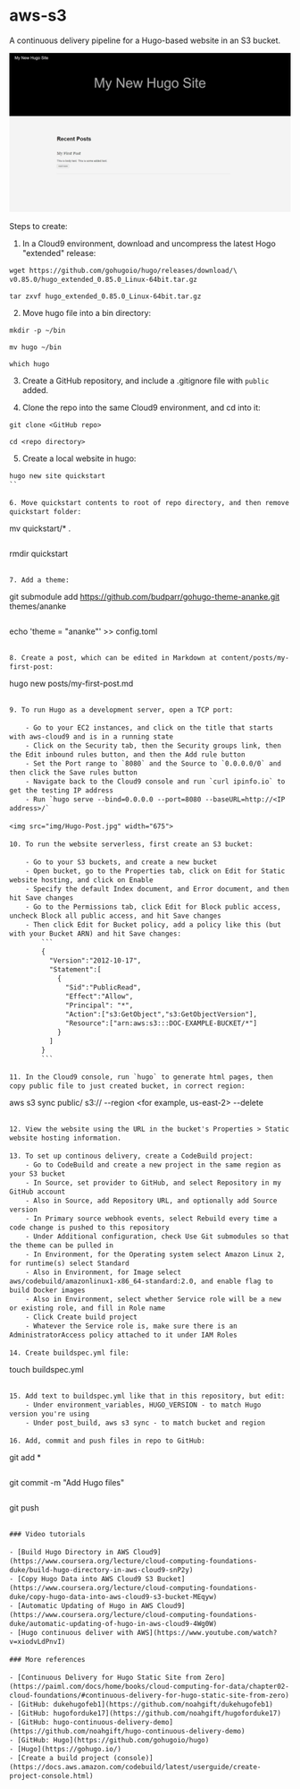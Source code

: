 # aws-s3
A continuous delivery pipeline for a Hugo-based website in an S3 bucket.

<img src="img/Hugo-Home-Page.jpg" width="675">

Steps to create:  

1. In a Cloud9 environment, download and uncompress the latest Hogo "extended" release:

```
wget https://github.com/gohugoio/hugo/releases/download/\
v0.85.0/hugo_extended_0.85.0_Linux-64bit.tar.gz
```
```
tar zxvf hugo_extended_0.85.0_Linux-64bit.tar.gz
```

2. Move hugo file into a bin directory:

```
mkdir -p ~/bin
```
```
mv hugo ~/bin
```
```
which hugo
```

3. Create a GitHub repository, and include a .gitignore file with `public` added.

4. Clone the repo into the same Cloud9 environment, and cd into it:

```
git clone <GitHub repo>
```
```
cd <repo directory>
```

5. Create a local website in hugo: 

```
hugo new site quickstart
``

6. Move quickstart contents to root of repo directory, and then remove quickstart folder:

```
mv quickstart/* .
```
```
rmdir quickstart
```

7. Add a theme:

```
git submodule add https://github.com/budparr/gohugo-theme-ananke.git themes/ananke
```
```
echo 'theme = "ananke"' >> config.toml
```

8. Create a post, which can be edited in Markdown at content/posts/my-first-post:

```
hugo new posts/my-first-post.md
```

9. To run Hugo as a development server, open a TCP port:

    - Go to your EC2 instances, and click on the title that starts with aws-cloud9 and is in a running state 
	- Click on the Security tab, then the Security groups link, then the Edit inbound rules button, and then the Add rule button
    - Set the Port range to `8080` and the Source to `0.0.0.0/0` and then click the Save rules button 
    - Navigate back to the Cloud9 console and run `curl ipinfo.io` to get the testing IP address 
    - Run `hugo serve --bind=0.0.0.0 --port=8080 --baseURL=http://<IP address>/`
    
<img src="img/Hugo-Post.jpg" width="675">    

10. To run the website serverless, first create an S3 bucket:

    - Go to your S3 buckets, and create a new bucket
    - Open bucket, go to the Properties tab, click on Edit for Static website hosting, and click on Enable
	- Specify the default Index document, and Error document, and then hit Save changes
    - Go to the Permissions tab, click Edit for Block public access, uncheck Block all public access, and hit Save changes 	
	- Then click Edit for Bucket policy, add a policy like this (but with your Bucket ARN) and hit Save changes:
        ```
		{
		  "Version":"2012-10-17",
		  "Statement":[
			{
			  "Sid":"PublicRead",
			  "Effect":"Allow",
			  "Principal": "*",
			  "Action":["s3:GetObject","s3:GetObjectVersion"],
			  "Resource":["arn:aws:s3:::DOC-EXAMPLE-BUCKET/*"]
			}
		  ]
		}
		```
		
11. In the Cloud9 console, run `hugo` to generate html pages, then copy public file to just created bucket, in correct region:

```
aws s3 sync public/ s3://<bucket-name> --region <for example, us-east-2> --delete
```

12. View the website using the URL in the bucket's Properties > Static website hosting information.

13. To set up continous delivery, create a CodeBuild project:
    - Go to CodeBuild and create a new project in the same region as your S3 bucket
	- In Source, set provider to GitHub, and select Repository in my GitHub account
	- Also in Source, add Repository URL, and optionally add Source version 
	- In Primary source webhook events, select Rebuild every time a code change is pushed to this repository
	- Under Additional configuration, check Use Git submodules so that the theme can be pulled in
	- In Environment, for the Operating system select Amazon Linux 2, for runtime(s) select Standard
	- Also in Environment, for Image select aws/codebuild/amazonlinux1-x86_64-standard:2.0, and enable flag to build Docker images 
	- Also in Environment, select whether Service role will be a new or existing role, and fill in Role name 
	- Click Create build project
	- Whatever the Service role is, make sure there is an AdministratorAccess policy attached to it under IAM Roles

14. Create buildspec.yml file:

```
touch buildspec.yml 
```

15. Add text to buildspec.yml like that in this repository, but edit:
    - Under environment_variables, HUGO_VERSION - to match Hugo version you're using 
	- Under post_build, aws s3 sync - to match bucket and region	

16. Add, commit and push files in repo to GitHub:

```
git add *
```
```
git commit -m "Add Hugo files"
```
```
git push
```

### Video tutorials

- [Build Hugo Directory in AWS Cloud9](https://www.coursera.org/lecture/cloud-computing-foundations-duke/build-hugo-directory-in-aws-cloud9-snP2y)
- [Copy Hugo Data into AWS Cloud9 S3 Bucket](https://www.coursera.org/lecture/cloud-computing-foundations-duke/copy-hugo-data-into-aws-cloud9-s3-bucket-MEqyw)
- [Automatic Updating of Hugo in AWS Cloud9](https://www.coursera.org/lecture/cloud-computing-foundations-duke/automatic-updating-of-hugo-in-aws-cloud9-4Wg0W)
- [Hugo continuous deliver with AWS](https://www.youtube.com/watch?v=xiodvLdPnvI)

### More references

- [Continuous Delivery for Hugo Static Site from Zero](https://paiml.com/docs/home/books/cloud-computing-for-data/chapter02-cloud-foundations/#continuous-delivery-for-hugo-static-site-from-zero)
- [GitHub: dukehugofeb1](https://github.com/noahgift/dukehugofeb1)
- [GitHub: hugoforduke17](https://github.com/noahgift/hugoforduke17)
- [GitHub: hugo-continuous-delivery-demo](https://github.com/noahgift/hugo-continuous-delivery-demo)
- [GitHub: Hugo](https://github.com/gohugoio/hugo)
- [Hugo](https://gohugo.io/)
- [Create a build project (console)](https://docs.aws.amazon.com/codebuild/latest/userguide/create-project-console.html)
